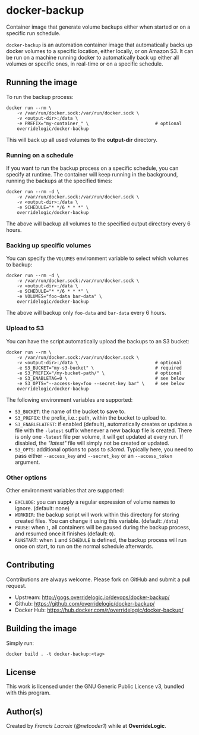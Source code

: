# docker-backup

Container image that generate volume backups either when started or on a specific run schedule.

`docker-backup` is an automation container image that automatically backs up docker volumes to a specific location, either locally, or on Amazon S3. It can be run on a machine running docker to automatically back up either all volumes or specific ones, in real-time or on a specific schedule.

## Running the image

To run the backup process:

    docker run --rm \
        -v /var/run/docker.sock:/var/run/docker.sock \
        -v <output-dir>:/data \
        -e PREFIX="my-container_" \                         # optional
        overridelogic/docker-backup

This will back up all used volumes to the **output-dir** directory.

### Running on a schedule

If you want to run the backup process on a specific schedule, you can specify at runtime. The container will keep running in the background, running the backups at the specified times:

    docker run --rm -d \
        -v /var/run/docker.sock:/var/run/docker.sock \
        -v <output-dir>:/data \
        -e SCHEDULE="* */6 * * *" \
        overridelogic/docker-backup

The above will backup all volumes to the specified output directory every 6 hours.

### Backing up specific volumes

You can specify the `VOLUMES` environment variable to select which volumes to backup:

    docker run --rm -d \
        -v /var/run/docker.sock:/var/run/docker.sock \
        -v <output-dir>:/data \
        -e SCHEDULE="* */6 * * *" \
        -e VOLUMES="foo-data bar-data" \
        overridelogic/docker-backup

The above will backup only `foo-data` and `bar-data` every 6 hours.

### Upload to S3

You can have the script automatically upload the backups to an S3 bucket:

    docker run --rm \
        -v /var/run/docker.sock:/var/run/docker.sock \
        -v <output-dir>:/data \                             # optional
        -e S3_BUCKET="my-s3-bucket" \                       # required
        -e S3_PREFIX="/my-bucket-path/" \                   # optional
        -e S3_ENABLETAG=0 \                                 # see below
        -e S3_OPTS="--access-key=foo --secret-key bar" \    # see below
        overridelogic/docker-backup

The following environment variables are supported:

 - `S3_BUCKET`: the name of the bucket to save to.
 - `S3_PREFIX`: the prefix, i.e.: path, within the bucket to upload to.
 - `S3_ENABLELATEST`: if enabled (default), automatically creates or updates a file with the `-latest` suffix whenever a new backup file is created. There is only one `-latest` file per volume, it will get updated at every run. If disabled, the *"latest"* file will simply not be created or updated.
 - `S3_OPTS`: additional options to pass to *s3cmd*. Typically here, you need to pass either `--access_key` and `--secret_key` or an `--access_token` argument.

### Other options

Other environment variables that are supported:

 - `EXCLUDE`: you can supply a regular expression of volume names to ignore. (default: none)
 - `WORKDIR`: the backup script will work within this directory for storing created files. You can change it using this variable. (default: `/data`)
 - `PAUSE`: when `1`, all containers will be paused during the backup process, and resumed once it finishes (default: `0`).
 - `RUNSTART`: when `1` and `SCHEDULE` is defined, the backup process will run once on start, to run on the normal schedule afterwards.

## Contributing

Contributions are always welcome. Please fork on GitHub and submit a pull request.

- Upstream: http://gogs.overridelogic.io/devops/docker-backup/
- Github: https://github.com/overridelogic/docker-backup/
- Docker Hub: https://hub.docker.com/r/overridelogic/docker-backup/

## Building the image

Simply run:

    docker build . -t docker-backup:<tag>

## License

This work is licensed under the GNU Generic Public License v3, bundled with this program.

## Author(s)

Created by *Francis Lacroix* (*@netcoder1*) while at **OverrideLogic**.
